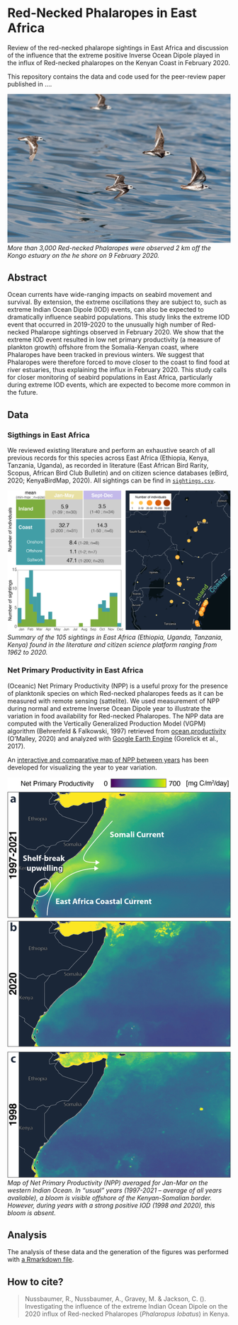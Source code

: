 # Red-Necked Phalaropes in East Africa
Review of the red-necked phalarope sightings in East Africa and discussion of the influence that the extreme positive Inverse Ocean Dipole played in the influx of Red-necked phalaropes on the Kenyan Coast in February 2020.

This repository contains the data and code used for the peer-review paper published in .... 

![Photo](Media/RN5_6728.jpg)
*More than 3,000 Red-necked Phalaropes were observed 2 km off the Kongo estuary on the he shore on 9 February 2020.*

## Abstract
Ocean currents have wide-ranging impacts on seabird movement and survival. By extension, the extreme oscillations they are subject to, such as extreme Indian Ocean Dipole (IOD) events, can also be expected to dramatically influence seabird populations. This study links the extreme IOD event that occurred in 2019-2020 to the unusually high number of Red-necked Phalarope sightings observed in February 2020. We show that the extreme IOD event resulted in low net primary productivity (a measure of plankton growth) offshore from the Somalia-Kenyan coast, where Phalaropes have been tracked in previous winters. We suggest that Phalaropes were therefore forced to move closer to the coast to find food at river estuaries, thus explaining the influx in February 2020. This study calls for closer monitoring of seabird populations in East Africa, particularly during extreme IOD events, which are expected to become more common in the future. 


## Data

### Sigthings in East Africa
We reviewed existing literature and perform an exhaustive search of all previous records for this species across East Africa (Ethiopia, Kenya, Tanzania, Uganda), as recorded in literature (East African Bird Rarity, Scopus, African Bird Club Bulletin) and on citizen science databases (eBird, 2020; KenyaBirdMap, 2020). All sightings can be find in [`sightings.csv`](R_code/sightings.csv).

![Photo](figures/summary_sightings.png)
*Summary of the 105 sightings in East Africa (Ethiopia, Uganda, Tanzania, Kenya) found in the literature and citizen science platform ranging from 1962 to 2020.*


### Net Primary Productivity in East Africa
(Oceanic) Net Primary Productivity (NPP) is a useful proxy for the presence of planktonik species on which Red-necked phalaropes feeds as it can be measured with remote sensing (sattelite). We used measurement of NPP during normal and extreme Inverse Ocean Dipole year to illustrate the variation in food availability for Red-necked Phalaropes. 
The NPP data are computed with the Vertically Generalized Production Model (VGPM) algorithm (Behrenfeld & Falkowski, 1997) retrieved from [ocean.productivity](http://sites.science.oregonstate.edu/ocean.productivity/) (O’Malley, 2020) and analyzed with [Google Earth Engine](https://earthengine.google.com/) (Gorelick et al., 2017). 

An [interactive and comparative map of NPP between years](https://rafnuss.users.earthengine.app/view/net-primary-productivity) has been developed for visualizing the year to year variation.

![Photo](figures/map_npp.png)
*Map of Net Primary Productivity (NPP) averaged for Jan-Mar on the western Indian Ocean. In “usual” years (1997-2021 – average of all years available), a bloom is visible offshore of the Kenyan-Somalian border. However, during years with a strong positive IOD (1998 and 2020), this bloom is absent.*

## Analysis

The analysis of these data and the generation of the figures was performed with [a Rmarkdown file](R_code/Red-necked_Phalarope_publication.html). 


## How to cite?

> Nussbaumer, R., Nussbaumer, A., Gravey, M. & Jackson, C. (). Investigating the influence of the extreme Indian Ocean Dipole on the 2020 influx of Red-necked Phalaropes (*Phalaropus lobatus*) in Kenya. 
